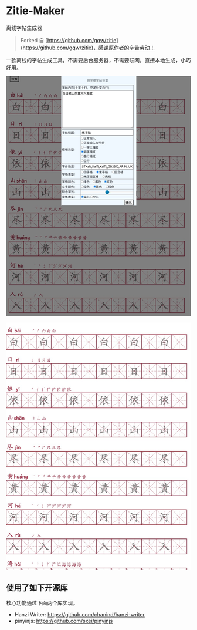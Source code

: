 # Zitie-Maker

离线字帖生成器

> Forked 自 [https://github.com/gqw/zitie](https://github.com/gqw/zitie)，感谢原作者的辛苦劳动！


一款离线的字帖生成工具，不需要后台服务器，不需要联网，直接本地生成，小巧好用。

![settint](./doc/capture1.jpg)

![print](./doc/capture2.jpg)


## 使用了如下开源库

核心功能通过下面两个库实现。
- Hanzi Writer: https://github.com/chanind/hanzi-writer
- pinyinjs: https://github.com/sxei/pinyinjs
